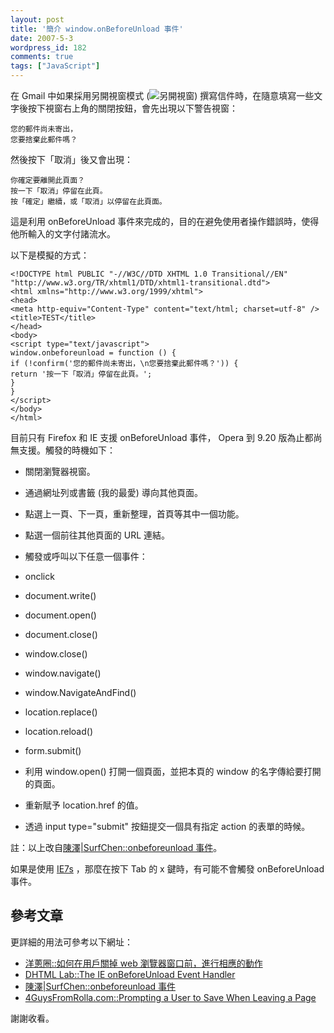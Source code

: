 ```yaml
---
layout: post
title: '簡介 window.onBeforeUnload 事件'
date: 2007-5-3
wordpress_id: 182
comments: true
tags: ["JavaScript"]
---
```


在 Gmail 中如果採用另開視窗模式 (![另開視窗](http://mail.google.com/mail/images/tearoff_icon.gif)) 撰寫信件時，在隨意填寫一些文字後按下視窗右上角的關閉按鈕，會先出現以下警告視窗：

```
您的郵件尚未寄出，
您要捨棄此郵件嗎？

```

然後按下「取消」後又會出現： 

```
你確定要離開此頁面？
按一下「取消」停留在此頁。
按「確定」繼續，或「取消」以停留在此頁面。

```

這是利用 onBeforeUnload 事件來完成的，目的在避免使用者操作錯誤時，使得他所輸入的文字付諸流水。

以下是模擬的方式：

```
<!DOCTYPE html PUBLIC "-//W3C//DTD XHTML 1.0 Transitional//EN"
"http://www.w3.org/TR/xhtml1/DTD/xhtml1-transitional.dtd">
<html xmlns="http://www.w3.org/1999/xhtml">
<head>
<meta http-equiv="Content-Type" content="text/html; charset=utf-8" />
<title>TEST</title>
</head>
<body>
<script type="text/javascript">
window.onbeforeunload = function () {
if (!confirm('您的郵件尚未寄出，\n您要捨棄此郵件嗎？')) {
return '按一下「取消」停留在此頁。';
}
}
</script>
</body>
</html>

```

目前只有 Firefox 和 IE 支援 onBeforeUnload 事件， Opera 到 9.20 版為止都尚無支援。觸發的時機如下：

* 關閉瀏覽器視窗。
* 通過網址列或書籤 (我的最愛) 導向其他頁面。
* 點選上一頁、下一頁，重新整理，首頁等其中一個功能。
* 點選一個前往其他頁面的 URL 連結。
* 觸發或呼叫以下任意一個事件：

* onclick
* document.write()
* document.open()
* document.close()
* window.close()
* window.navigate()
* window.NavigateAndFind()
* location.replace()
* location.reload()
* form.submit()


* 利用 window.open() 打開一個頁面，並把本頁的 window 的名字傳給要打開的頁面。
* 重新賦予 location.href 的值。
* 透過 input type="submit" 按鈕提交一個具有指定 action 的表單的時候。


註：以上改自[陳澤|SurfChen::onbeforeunload 事件](http://www.surfchen.org/?p=54)。

如果是使用 [IE7s](http://tredosoft.com/IE7_standalone) ，那麼在按下 Tab 的 x 鍵時，有可能不會觸發 onBeforeUnload 事件。 

## 參考文章

更詳細的用法可參考以下網址：

* [洋蔥圈::如何在用戶關掉 web 瀏覽器窗口前，進行相應的動作](http://www.i-boy.net/boynet/content/view/1296/37/)
* [DHTML Lab::The IE onBeforeUnload Event Handler](http://www.webreference.com/dhtml/diner/beforeunload/bunload2.html)
* [陳澤|SurfChen::onbeforeunload 事件](http://www.surfchen.org/?p=54)
* [4GuysFromRolla.com::Prompting a User to Save When Leaving a Page](http://www.4guysfromrolla.com/webtech/100604-1.shtml) 


謝謝收看。
